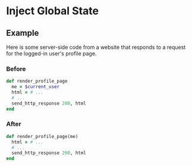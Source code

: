 # Inject Global State

## Example

Here is some server-side code from a website that responds
to a request for the logged-in user's profile page.

### Before

```ruby
def render_profile_page
  me = $current_user
  html = # ...
  # ...
  send_http_response 200, html
end
```

### After

```ruby
def render_profile_page(me)
  html = # ...
  # ...
  send_http_response 200, html
end
```
